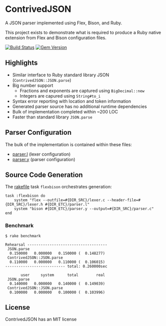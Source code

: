 ContrivedJSON
=============

A JSON parser implemented using Flex, Bison, and Ruby.

This project exists to demonstrate what is required to
produce a Ruby native extension from Flex and Bison configuration
files.

[![Build Status](https://travis-ci.org/cjhdev/contrived_json.svg?branch=master)](https://travis-ci.org/cjhdev/contrived_json)
[![Gem Version](https://badge.fury.io/rb/contrived_json.svg)](https://badge.fury.io/rb/contrived_json)

## Highlights

- Similar interface to Ruby standard library JSON (`ContrivedJSON::JSON.parse`)
- Big number support
    - Fractions and exponents are captured using `BigDecimal::new`
    - Integers are capured using `String#to_i`
- Syntax error reporting with location and token information
- Generated parser source has no additional runtime dependencies
- Bulk of implementation completed within ~200 LOC
- Faster than standard library `JSON.parse`

## Parser Configuration

The bulk of the implementation is contained within these files:

-   [parser.l](etc/contrived_json/ext_parser/parser.l) (lexer configuration)
-   [parser.y](etc/contrived_json/ext_parser/parser.y) (parser configuration)

## Source Code Generation

The [rakefile](rakefile) task `flexbison` orchestrates generation:

~~~
task :flexbison do    
    system "flex --outfile=#{DIR_SRC}/lexer.c --header-file=#{DIR_SRC}/lexer.h #{DIR_ETC}/parser.l"
    system "bison #{DIR_ETC}/parser.y --output=#{DIR_SRC}/parser.c"
end
~~~

### Benchmark

~~~
$ rake benchmark

Rehearsal ------------------------------------
 JSON.parse
  0.150000   0.000000   0.150000 (  0.148277)
 ContrivedJSON::JSON.parse
  0.110000   0.000000   0.110000 (  0.106015)
--------------------------- total: 0.260000sec

       user     system      total        real
 JSON.parse
  0.140000   0.000000   0.140000 (  0.149039)
 ContrivedJSON::JSON.parse
  0.100000   0.000000   0.100000 (  0.103996)
~~~

## License

ContrivedJSON has an MIT license
